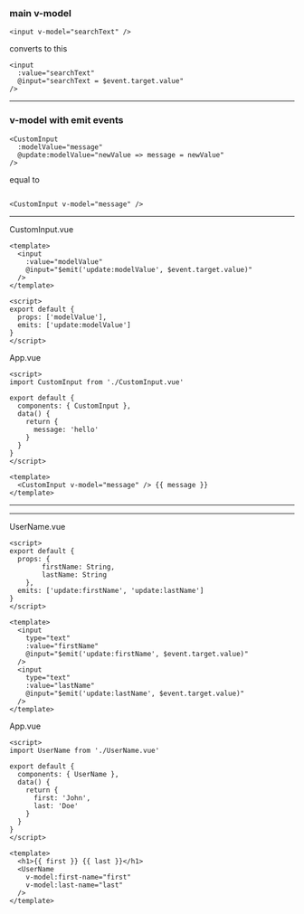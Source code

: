 ```vue
```

### main v-model 
```vue
<input v-model="searchText" />
```
converts to this 
```vue
<input
  :value="searchText"
  @input="searchText = $event.target.value"
/>

```

-----------------------------------------------
### v-model with emit events


```vue
<CustomInput
  :modelValue="message"
  @update:modelValue="newValue => message = newValue"
/>

```
equal to
```vue

<CustomInput v-model="message" />

```


----------------------------------------
CustomInput.vue 
```vue
<template>
  <input
    :value="modelValue"
    @input="$emit('update:modelValue', $event.target.value)"
  />
</template>

<script>
export default {
  props: ['modelValue'],
  emits: ['update:modelValue']
}
</script>

```

App.vue
```vue 
<script>
import CustomInput from './CustomInput.vue'

export default {
  components: { CustomInput },
  data() {
    return {
      message: 'hello'
    }
  }
}
</script>

<template>
  <CustomInput v-model="message" /> {{ message }}
</template>

```


-------------------------------------------
-----------------------------------------------
UserName.vue
```vue
<script>
export default {
  props: {
        firstName: String,
        lastName: String
	},
  emits: ['update:firstName', 'update:lastName']
}
</script>

<template>
  <input
    type="text"
    :value="firstName"
    @input="$emit('update:firstName', $event.target.value)"
  />
  <input
    type="text"
    :value="lastName"
    @input="$emit('update:lastName', $event.target.value)"
  />
</template>
```

App.vue

```vue
<script>
import UserName from './UserName.vue'

export default {
  components: { UserName },
  data() {
    return {
      first: 'John',
      last: 'Doe'
    }
  }
}
</script>

<template>
  <h1>{{ first }} {{ last }}</h1>
  <UserName
    v-model:first-name="first"
    v-model:last-name="last"
  />
</template>
```
```vue
```